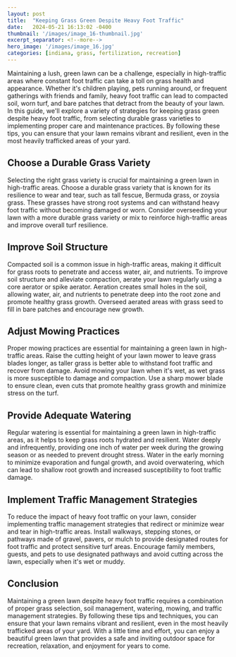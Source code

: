 ```yaml
---
layout: post
title:  "Keeping Grass Green Despite Heavy Foot Traffic"
date:   2024-05-21 16:13:02 -0400
thumbnail: '/images/image_16-thumbnail.jpg'
excerpt_separator: <!--more-->
hero_image: '/images/image_16.jpg'
categories: [indiana, grass, fertilization, recreation]
---
```

Maintaining a lush, green lawn can be a challenge, especially in high-traffic areas where constant foot traffic can take a toll on grass health and appearance. <!--more-->Whether it's children playing, pets running around, or frequent gatherings with friends and family, heavy foot traffic can lead to compacted soil, worn turf, and bare patches that detract from the beauty of your lawn. In this guide, we'll explore a variety of strategies for keeping grass green despite heavy foot traffic, from selecting durable grass varieties to implementing proper care and maintenance practices. By following these tips, you can ensure that your lawn remains vibrant and resilient, even in the most heavily trafficked areas of your yard.

## Choose a Durable Grass Variety
Selecting the right grass variety is crucial for maintaining a green lawn in high-traffic areas. Choose a durable grass variety that is known for its resilience to wear and tear, such as tall fescue, Bermuda grass, or zoysia grass. These grasses have strong root systems and can withstand heavy foot traffic without becoming damaged or worn. Consider overseeding your lawn with a more durable grass variety or mix to reinforce high-traffic areas and improve overall turf resilience.

## Improve Soil Structure
Compacted soil is a common issue in high-traffic areas, making it difficult for grass roots to penetrate and access water, air, and nutrients. To improve soil structure and alleviate compaction, aerate your lawn regularly using a core aerator or spike aerator. Aeration creates small holes in the soil, allowing water, air, and nutrients to penetrate deep into the root zone and promote healthy grass growth. Overseed aerated areas with grass seed to fill in bare patches and encourage new growth.

## Adjust Mowing Practices
Proper mowing practices are essential for maintaining a green lawn in high-traffic areas. Raise the cutting height of your lawn mower to leave grass blades longer, as taller grass is better able to withstand foot traffic and recover from damage. Avoid mowing your lawn when it's wet, as wet grass is more susceptible to damage and compaction. Use a sharp mower blade to ensure clean, even cuts that promote healthy grass growth and minimize stress on the turf.

## Provide Adequate Watering
Regular watering is essential for maintaining a green lawn in high-traffic areas, as it helps to keep grass roots hydrated and resilient. Water deeply and infrequently, providing one inch of water per week during the growing season or as needed to prevent drought stress. Water in the early morning to minimize evaporation and fungal growth, and avoid overwatering, which can lead to shallow root growth and increased susceptibility to foot traffic damage.

## Implement Traffic Management Strategies
To reduce the impact of heavy foot traffic on your lawn, consider implementing traffic management strategies that redirect or minimize wear and tear in high-traffic areas. Install walkways, stepping stones, or pathways made of gravel, pavers, or mulch to provide designated routes for foot traffic and protect sensitive turf areas. Encourage family members, guests, and pets to use designated pathways and avoid cutting across the lawn, especially when it's wet or muddy.

## Conclusion
Maintaining a green lawn despite heavy foot traffic requires a combination of proper grass selection, soil management, watering, mowing, and traffic management strategies. By following these tips and techniques, you can ensure that your lawn remains vibrant and resilient, even in the most heavily trafficked areas of your yard. With a little time and effort, you can enjoy a beautiful green lawn that provides a safe and inviting outdoor space for recreation, relaxation, and enjoyment for years to come.
